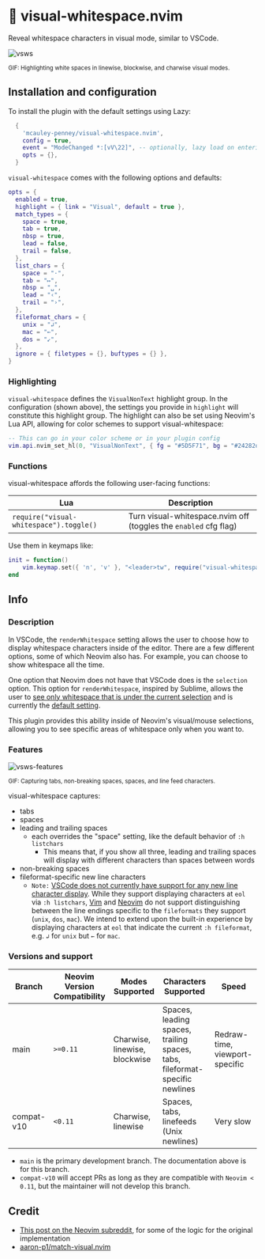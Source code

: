 # 🔎 visual-whitespace.nvim

Reveal whitespace characters in visual mode, similar to VSCode.

![vsws](https://github.com/user-attachments/assets/c61f985b-f6ef-4686-9be7-c145b30bb64f)

<sub>GIF: Highlighting white spaces in linewise, blockwise, and charwise visual modes.</sub>

## Installation and configuration

To install the plugin with the default settings using Lazy:

```lua
  {
    'mcauley-penney/visual-whitespace.nvim',
    config = true,
    event = "ModeChanged *:[vV\22]", -- optionally, lazy load on entering visual mode
    opts = {},
  }
```

`visual-whitespace` comes with the following options and defaults:

```lua
opts = {
  enabled = true,
  highlight = { link = "Visual", default = true },
  match_types = {
    space = true,
    tab = true,
    nbsp = true,
    lead = false,
    trail = false,
  },
  list_chars = {
    space = "·",
    tab = "↦",
    nbsp = "␣",
    lead = "‹",
    trail = "›",
  },
  fileformat_chars = {
    unix = "↲",
    mac = "←",
    dos = "↙",
  },
  ignore = { filetypes = {}, buftypes = {} },
}
```

### Highlighting

`visual-whitespace` defines the `VisualNonText` highlight group. In the configuration (shown above), the settings you provide in `highlight` will constitute this highlight group. The highlight can also be set using Neovim's Lua API, allowing for color schemes to support visual-whitespace:

```lua
-- This can go in your color scheme or in your plugin config
vim.api.nvim_set_hl(0, "VisualNonText", { fg = "#5D5F71", bg = "#24282d"})
```

### Functions

visual-whitespace affords the following user-facing functions:

| Lua                                     | Description                                                      |
| --------------------------------------- | ---------------------------------------------------------------- |
| `require("visual-whitespace").toggle()` | Turn visual-whitespace.nvim off (toggles the `enabled` cfg flag) |

Use them in keymaps like:

```lua
init = function()
    vim.keymap.set({ 'n', 'v' }, "<leader>tw", require("visual-whitespace").toggle, {})
end
```

## Info

### Description

In VSCode, the `renderWhitespace` setting allows the user to choose how to display whitespace characters inside of the editor. There are a few different options, some of which Neovim also has. For example, you can choose to show whitespace all the time.

One option that Neovim does not have that VSCode does is the `selection` option. This option for `renderWhitespace`, inspired by Sublime, allows the user to [see only whitespace that is under the current selection](https://github.com/microsoft/vscode/issues/1477) and is currently the [default setting](https://code.visualstudio.com/docs/reference/default-settings).

This plugin provides this ability inside of Neovim's visual/mouse selections, allowing you to see specific areas of whitespace only when you want to.

### Features

![vsws-features](https://github.com/user-attachments/assets/af2dda8d-35c3-4841-8fd2-f1768b8f97f3)

<sub>GIF: Capturing tabs, non-breaking spaces, spaces, and line feed characters.</sub>

visual-whitespace captures:

- tabs
- spaces
- leading and trailing spaces
  - each overrides the "space" setting, like the default behavior of `:h listchars`
    - This means that, if you show all three, leading and trailing spaces will display with different characters than spaces between words
- non-breaking spaces
- fileformat-specific new line characters
  - `Note:` [VSCode does not currently have support for any new line character display](https://github.com/microsoft/vscode/issues/12223). While they support displaying characters at `eol` via `:h listchars`, [Vim](https://github.com/vim/vim/issues/6119) and [Neovim](https://github.com/neovim/neovim/issues/31173) do not support distinguishing between the line endings specific to the `fileformats` they support (`unix`, `dos`, `mac`). We intend to extend upon the built-in experience by displaying characters at `eol` that indicate the current `:h fileformat`, e.g. `↲` for `unix` but `←` for `mac`.

### Versions and support

| Branch     | Neovim Version Compatibility | Modes Supported               | Characters Supported                                                        | Speed                          |
| ---------- | ---------------------------- | ----------------------------- | --------------------------------------------------------------------------- | ------------------------------ |
| main       | `>=0.11`                     | Charwise, linewise, blockwise | Spaces, leading spaces, trailing spaces, tabs, fileformat-specific newlines | Redraw-time, viewport-specific |
| compat-v10 | `<0.11`                      | Charwise, linewise            | Spaces, tabs, linefeeds (Unix newlines)                                     | Very slow                      |

- `main` is the primary development branch. The documentation above is for this branch.
- `compat-v10` will accept PRs as long as they are compatible with `Neovim < 0.11`, but the maintainer will not develop this branch.

## Credit

- [This post on the Neovim subreddit](https://www.reddit.com/r/neovim/comments/1b1sv3a/function_to_get_visually_selected_text/), for some of the logic for the original implementation
- [aaron-p1/match-visual.nvim](https://github.com/aaron-p1/match-visual.nvim)
